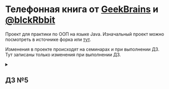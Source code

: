 # Телефонная книга от [GeekBrains](https://gb.ru) и [@blckRbbit](https://github.com/blckRbbit)

Проект для практики по ООП на языке Java.
Изначальный проект можно посмотреть в источнике форка или [тут](https://github.com/blckRbbit/gb-notebook).

Изменения в проекте происходят на семинарах и при выполнении ДЗ.
Тут записаны только изменения при выполнении ДЗ.

<details><summary><h2>ДЗ №5</h2></summary>

1. Добавил сохранение данных в другом формате, для этого:
    - Добавил в класс UserMapper новое поле: separator, и изменил констукторы и методы для преобразования данных
    - Изменил класс DBConnector, заменил все статичексие методы на обычные, так как появилась необходимость сохранения
      данных в разных форматах и разных "БД". Добавил в него поле operation, и возможность создания экземпляров класса
      DBConnector при помощи уже существующих файловых операций. (впоследствии убрал)
    - Изменил конструкторы класса UserRepository
2. Добавил удаление данных из БД, для этого:
    - Реализовал в классе UserRepository соотв. метод из интерфейса
    - Добавил в класс UserView поведение при команде DELETE
3. Перенес в класс UserRepository и интерфейс GBRepository методы DAO (в метод write добавил поведение из метода saveAll,
   метод readAll для наглядности оставил как есть)

</details>